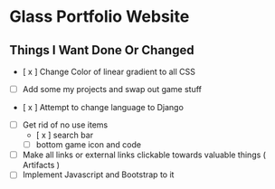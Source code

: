 # Glass Portfolio Website #

## Things I Want Done Or Changed ##
 - [ x ] Change Color of linear gradient to all CSS 
 - [ ] Add some my projects and swap out game stuff
 - [ x ] Attempt to change language to Django
 - [ ] Get rid of no use items
    - [ x ] search bar
    - [  ] bottom game icon and code 
 - [ ] Make all links or external links clickable towards valuable things     ( Artifacts )
 - [ ] Implement Javascript and Bootstrap to it